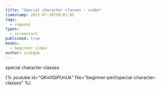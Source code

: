 ```yaml
---
title: "Special character classes - video"
timestamp: 2015-07-18T20:01:05
tags:
  - regexes
types:
  - screencast
published: true
books:
  - beginner_video
author: szabgab
---
```



special character classes


{% youtube id="QKm1QiPUnUk" file="beginner-perl/special-character-classes" %}
